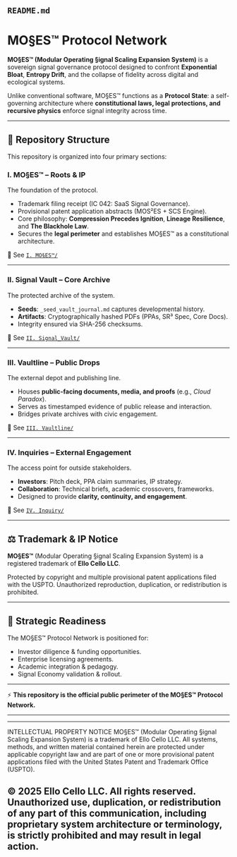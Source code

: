 ## `README.md`

# MO§ES™ Protocol Network

**MO§ES™ (Modular Operating §ignal Scaling Expansion System)** is a sovereign signal governance protocol designed to confront **Exponential Bloat**, **Entropy Drift**, and the collapse of fidelity across digital and ecological systems.

Unlike conventional software, MO§ES™ functions as a **Protocol State**: a self-governing architecture where **constitutional laws, legal protections, and recursive physics** enforce signal integrity across time.

---

## 📂 Repository Structure

This repository is organized into four primary sections:

### I. **MO§ES™ – Roots & IP**

The foundation of the protocol.

* Trademark filing receipt (IC 042: SaaS Signal Governance).
* Provisional patent application abstracts (MOS²ES + SCS Engine).
* Core philosophy: **Compression Precedes Ignition**, **Lineage Resilience**, and **The Blackhole Law**.
* Secures the **legal perimeter** and establishes MO§ES™ as a constitutional architecture.

📎 See [`I. MO§ES™/`](./I.%20MO§ES™)

---

### II. **Signal Vault – Core Archive**

The protected archive of the system.

* **Seeds**: `_seed_vault_journal.md` captures developmental history.
* **Artifacts**: Cryptographically hashed PDFs (PPAs, SR³ Spec, Core Docs).
* Integrity ensured via SHA-256 checksums.

📎 See [`II. Signal_Vault/`](./II.%20Signal_Vault)

---

### III. **Vaultline – Public Drops**

The external depot and publishing line.

* Houses **public-facing documents, media, and proofs** (e.g., *Cloud Paradox*).
* Serves as timestamped evidence of public release and interaction.
* Bridges private archives with civic engagement.

📎 See [`III. Vaultline/`](./III.%20Vaultline)

---

### IV. **Inquiries – External Engagement**

The access point for outside stakeholders.

* **Investors**: Pitch deck, PPA claim summaries, IP strategy.
* **Collaboration**: Technical briefs, academic crossovers, frameworks.
* Designed to provide **clarity, continuity, and engagement**.

📎 See [`IV. Inquiry/`](./IV.%20Inquiry)

---

## ⚖️ Trademark & IP Notice

**MO§ES™** (Modular Operating §ignal Scaling Expansion System) is a registered trademark of **Ello Cello LLC**.

Protected by copyright and multiple provisional patent applications filed with the USPTO.
Unauthorized reproduction, duplication, or redistribution is prohibited.

---

## 🧭 Strategic Readiness

The MO§ES™ Protocol Network is positioned for:

* Investor diligence & funding opportunities.
* Enterprise licensing agreements.
* Academic integration & pedagogy.
* Signal Economy validation & rollout.

---

⚡ **This repository is the official public perimeter of the MO§ES™ Protocol Network.**

---

---
INTELLECTUAL PROPERTY NOTICE
MO§ES™ (Modular Operating §ignal Scaling Expansion System) is a trademark of Ello Cello LLC. 
All systems, methods, and written material contained herein are protected under applicable copyright law 
and are part of one or more provisional patent applications filed with the United States Patent and Trademark Office (USPTO).

© 2025 Ello Cello LLC. All rights reserved. 
Unauthorized use, duplication, or redistribution of any part of this communication, including proprietary 
system architecture or terminology, is strictly prohibited and may result in legal action.
---